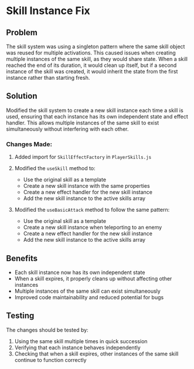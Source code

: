 # Skill Instance Fix

## Problem
The skill system was using a singleton pattern where the same skill object was reused for multiple activations. This caused issues when creating multiple instances of the same skill, as they would share state. When a skill reached the end of its duration, it would clean up itself, but if a second instance of the skill was created, it would inherit the state from the first instance rather than starting fresh.

## Solution
Modified the skill system to create a new skill instance each time a skill is used, ensuring that each instance has its own independent state and effect handler. This allows multiple instances of the same skill to exist simultaneously without interfering with each other.

### Changes Made:
1. Added import for `SkillEffectFactory` in `PlayerSkills.js`
2. Modified the `useSkill` method to:
   - Use the original skill as a template
   - Create a new skill instance with the same properties
   - Create a new effect handler for the new skill instance
   - Add the new skill instance to the active skills array

3. Modified the `useBasicAttack` method to follow the same pattern:
   - Use the original skill as a template
   - Create a new skill instance when teleporting to an enemy
   - Create a new effect handler for the new skill instance
   - Add the new skill instance to the active skills array

## Benefits
- Each skill instance now has its own independent state
- When a skill expires, it properly cleans up without affecting other instances
- Multiple instances of the same skill can exist simultaneously
- Improved code maintainability and reduced potential for bugs

## Testing
The changes should be tested by:
1. Using the same skill multiple times in quick succession
2. Verifying that each instance behaves independently
3. Checking that when a skill expires, other instances of the same skill continue to function correctly